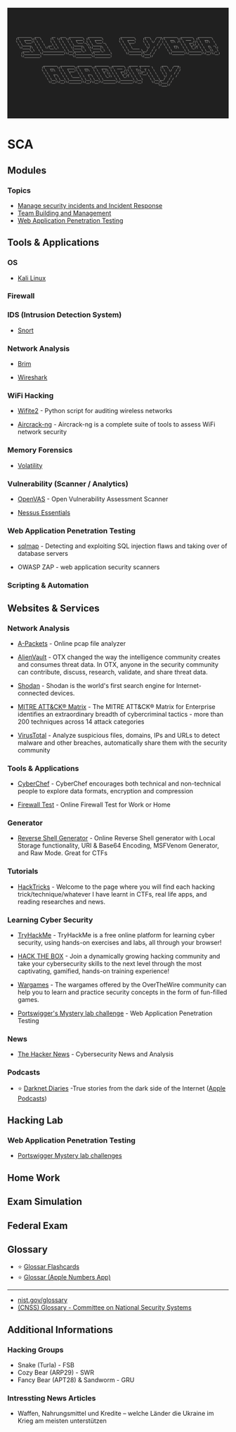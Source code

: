 ![repository-header](assets/repository-header.png)



# SCA



## Modules


### Topics

* [Manage security incidents and Incident Response](Topics/Manage%20security%20incidents%20and%20Incident%20Response/README.md)
* [Team Building and Management](Topics/Team%20Building%20and%20Management/README.md)
* [Web Application Penetration Testing](Topics/Web%20Application%20Penetration%20Testing/README.md)




## Tools & Applications


### OS
* [Kali Linux](Tools/Kali%20Linux/README.md)


### Firewall



### IDS (Intrusion Detection System)


* [Snort](Tools/Snort/README.md) 


### Network Analysis
* [Brim](Tools/Brim/README.md)

* [Wireshark](Tools/Wireshark/README.md)

### WiFi Hacking



* [Wifite2](Tools/Wifite2/README.md) - Python script for auditing wireless networks

* [Aircrack-ng](Tools/Aircrack-ng/README.md) - Aircrack-ng is a complete suite of tools to assess WiFi network security

### Memory Forensics

* [Volatility](Tools/Volatility/README.md)

### Vulnerability (Scanner / Analytics)


* [OpenVAS](Tools/OpenVAS/README.md) - Open Vulnerability Assessment Scanner

* [Nessus Essentials](Tools/Nessus%20Essentials/README.md)

### Web Application Penetration Testing

* [sqlmap](Tools/sqlmap/README.md) - Detecting and exploiting SQL injection flaws and taking over of database servers

* OWASP ZAP - web application security scanners

### Scripting & Automation

## Websites & Services


### Network Analysis

* [A-Packets](https://apackets.com) - Online pcap file analyzer

* [AlienVault](https://otx.alienvault.com) - OTX changed the way the intelligence community creates and consumes threat data. In OTX, anyone in the security community can contribute, discuss, research, validate, and share threat data. 

* [Shodan](https://www.shodan.io) - Shodan is the world's first search engine for Internet-connected devices.

* [MITRE ATT&CK® Matrix](https://attack.mitre.org/matrices/enterprise/) - The MITRE ATT&CK® Matrix for Enterprise identifies an extraordinary breadth of cybercriminal tactics - more than 200 techniques across 14 attack categories

* [VirusTotal](https://www.virustotal.com/) - Analyze suspicious files, domains, IPs and URLs to detect malware and other breaches, automatically share them with the security community

### Tools & Applications

* [CyberChef](https://gchq.github.io/CyberChef/) - CyberChef encourages both technical and non-technical people to explore data formats, encryption and compression

* [Firewall Test](https://hackertarget.com/firewall-test/) - Online Firewall Test for Work or Home

### Generator

* [Reverse Shell Generator](https://www.revshells.com) - Online Reverse Shell generator with Local Storage functionality, URI & Base64 Encoding, MSFVenom Generator, and Raw Mode. Great for CTFs

### Tutorials

* [HackTricks](https://book.hacktricks.xyz) - Welcome to the page where you will find each hacking trick/technique/whatever I have learnt in CTFs, real life apps, and reading researches and news.

### Learning Cyber Security

* [TryHackMe](https://tryhackme.com) - TryHackMe is a free online platform for learning cyber security, using hands-on exercises and labs, all through your browser!

* [HACK THE BOX](https://www.hackthebox.com) - Join a dynamically growing hacking community and take your cybersecurity skills to the next level through the most captivating, gamified, hands-on training experience!

* [Wargames](https://overthewire.org/wargames/) - The wargames offered by the OverTheWire community can help you to learn and practice security concepts in the form of fun-filled games.

* [Portswigger's Mystery lab challenge](https://portswigger.net/web-security/all-labs) - Web Application Penetration Testing



### News

*  [The Hacker News](https://thehackernews.com) -  Cybersecurity News and Analysis

### Podcasts

*  ⭐️ [Darknet Diaries](https://darknetdiaries.com) -True stories from the dark side of the Internet ([Apple Podcasts](https://podcasts.apple.com/ch/podcast/darknet-diaries/id1296350485))



## Hacking Lab

### Web Application Penetration Testing

* [Portswigger Mystery lab challenges](HackingLab/Portswigger%20Mystery%20lab%20challenge/Portswigger%20Mystery%20lab%20challenge.md) 


## Home Work



## Exam Simulation


## Federal Exam




## Glossary

* ⭐️ [Glossar Flashcards](https://app.studysmarter.de/studysets/9003877?ref=VfFctwQooo0boGPvpYEQ1vMTRDhZpXL5)
* ⭐️ [Glossar (Apple Numbers App)](assets/Glossar.numbers)
 ------
* [nist.gov/glossary](https://csrc.nist.gov/glossary)
* [(CNSS) Glossary - Committee on National Security Systems](assets/CNSSI_4009.pdf)

## Additional Informations

### Hacking Groups

* Snake (Turla) - FSB
* Cozy Bear (ARP29) - SWR
* Fancy Bear (APT28) & Sandworm - GRU

### Intressting News Articles
* Waffen, Nahrungsmittel und Kredite – welche Länder die Ukraine im Krieg am meisten unterstützen